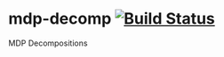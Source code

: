 # mdp-decomp [![Build Status](https://travis-ci.com/Zaerei/gym_decomp.svg?branch=master)](https://travis-ci.com/Zaerei/gym_decomp)
MDP Decompositions
